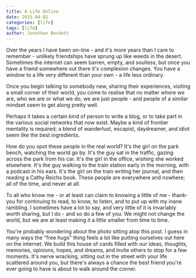 ```yaml
---
title: A Life Online
date: 2015-04-02
categories: [life]
tags: [life]
author: Jonathan Beckett
---
```


Over the years I have been on-line - and it's more years than I care to remember - unlikely friendships have sprung up like weeds in the desert. Sometimes the internet can seem barren, empty, and soulless, but once you have a friend somewhere out there it's complexion changes. You have a window to a life very different than your own - a life less ordinary.

Once you begin talking to somebody new, sharing their experiences, visiting a small corner of their world, you come to realise that no matter where we are, who we are or what we do, we are just people - and people of a similar mindset seem to get along pretty well.

Perhaps it takes a certain kind of person to write a blog, or to take part in the various social networks that now exist. Maybe a kind of frontier mentality is required; a blend of wanderlust, escapist, daydreamer, and idiot seem like the best ingredients.

How do you spot these people in the real world? It's the girl on the park bench, watching the world go by. It's the guy sat in the traffic, gazing across the park from his car. It's the girl in the office, wishing she worked elsewhere. It's the guy walking to the train station early in the morning, with a podcast in his ears. It's the girl on the train writing her journal, and then reading a Cathy Reichs book. These people are everywhere and nowhere; all of the time, and never at all.

To all who know me - or at least can claim to knowing a little of me - thank-you for continuing to read, to know, to listen, and to put up with my inane rambling. I sometimes have a lot to say, and very little of it is invariably worth sharing, but I do - and so do a few of you. We might not change the world, but we are at least making it a little smaller from time to time.

You're probably wondering about the photo sitting atop this post. I guess in many ways the "free hugs" thing feels a lot like putting ourselves out here on the internet. We build this house of cards filled with our ideas, thoughts, memories, opinions, hopes, and dreams, and invite others to stop for a few moments. It's nerve wracking, sitting out in the street with your life scattered around you, but there's always a chance the best friend you're ever going to have is about to walk around the corner.